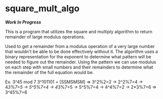 # square_mult_algo

*****Work In Progress*****

This is a program that utilizes the square and multiply algorithm to return remainder of large modulus operations.

Used to get a remainder from a modulus operation of a very large number that wouldn't be able to be done effectively without it.
The algorithm uses a binary representation for the exponent to determine what pattern will be needed to figure out the remainder.
Using the pattern we can use modulus on each step with small numbers and their remainders to determine what the remainder of the full equation would be.

Ex. 3^45 mod 7 
3^101101 = [SSMSMSM] => 3^2%2=2 -> 2^2%7=4 -> 4*3%7=5 -> 5^5%7=4 -> 4*3%7=5 -> 5^5%7=4 -> 4^4%7=2 -> 2*3%7=6 => 3^45%7=6
